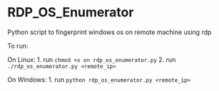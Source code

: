 # RDP_OS_Enumerator
Python script to fingerprint windows os on remote machine using rdp

To run:
  
  On Linux:
    1. run `chmod +x on rdp_os_enumerator.py`
    2. run `./rdp_os_enumerator.py <remote_ip>`
  
  On Windows:
    1. run `python rdp_os_enumerator.py <remote_ip>`

  
